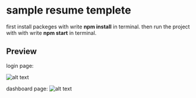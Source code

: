 # sample resume templete
first install packeges with write **npm install** in terminal.
then run the project with with write **npm start** in terminal.

## Preview
login page:

![alt text](https://s6.uupload.ir/files/login_vks9.png)


dashboard page:
![alt text](https://s6.uupload.ir/files/dashboard_kqmn.png)
